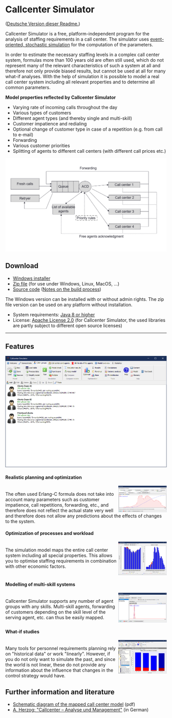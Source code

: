 # Callcenter Simulator

([Deutsche Version dieser Readme.](README_de.md))

Callcenter Simulator is a free, platform-independent program for the analysis of staffing requirements in a call center. The simulator uses [event-oriented, stochastic simulation](https://en.wikipedia.org/wiki/Discrete-event_simulation "Wikipedia") for the computation of the parameters.

In order to estimate the necessary staffing levels in a complex call center system, formulas more than 100 years old are often still used, which do not represent many of the relevant characteristics of such a system at all and therefore not only provide biased results, but cannot be used at all for many what-if analyses. With the help of simulation it is possible to model a real call center system including all relevant properties and to determine all common parameters.

**Model properties reflected by Callcenter Simulator**

* Varying rate of incoming calls throughout the day
* Various types of customers
* Different agent types (and thereby single and multi-skill)
* Customer impatience and redialing
* Optional change of customer type in case of a repetition (e.g. from call to e-mail)
* Forwarding
* Various customer priorities
* Splitting of agents to different call centers (with different call prices etc.)

![Model](Images/Model_en.gif)

## Download

* [Windows installer](https://github.com/A-Herzog/Callcenter-Simulator/releases/latest/download/CallcenterSimulatorSetup.exe)
* [Zip file](https://github.com/A-Herzog/Callcenter-Simulator/releases/latest/download/CallcenterSimulator.zip) (for use under Windows, Linux, MacOS, ...)
* [Source code](https://github.com/A-Herzog/Callcenter-Simulator/releases/latest/) ([Notes on the build process](BUILD.md))

The Windows version can be installed with or without admin rights. The zip file version can be used on any platform without installation.

* System requirements: [Java 8 or higher](https://adoptopenjdk.net/ "Download Java from adoptopenjdk.net")
* License: [Apache License 2.0](https://opensource.org/licenses/Apache-2.0) (for Callcenter Simulator, the used libraries are partly subject to different open source licenses)

---

## Features

![Screenshot](Images/Screenshot_en.png)

#### Realistic planning and optimization

[<img src="Images/Screenshot_en_editor.png" style="float: right; max-width: 30%; padding-left: 5px;">](Images/Screenshot_en_editor.png "Click for large view")  
The often used Erlang-C formula does not take into account many parameters such as customer impatience, call repetitions, forwarding, etc., and therefore does not reflect the actual state very well and therefore does not allow any predictions about the effects of changes to the system.
<br clear="both">

#### Optimization of processes and workload

[<img src="Images/Screenshot_en_optimizer.png" style="float: right; max-width: 30%; padding-left: 5px;">](Images/Screenshot_en_optimizer.png "Click for large view")  
The simulation model maps the entire call center system including all special properties. This allows you to optimise staffing requirements in combination with other economic factors.
<br clear="both">

#### Modelling of multi-skill systems

[<img src="Images/Screenshot_en_skills.png" style="float: right; max-width: 30%; padding-left: 5px;">](Images/Screenshot_en_skills.png "Click for large view")  
Callcenter Simulator supports any number of agent groups with any skills. Multi-skill agents, forwarding of customers depending on the skill level of the serving agent, etc. can thus be easily mapped.
<br clear="both">

#### What-if studies

[<img src="Images/Screenshot_en_statistics.png" style="float: right; max-width: 30%; padding-left: 5px;">](Images/Screenshot_en_statistics.png "Click for large view")  
Many tools for personnel requirements planning rely on "historical data" or work "linearly". However, if you do not only want to simulate the past, and since the world is not linear, these do not provide any information about the influence that changes in the control strategy would have.
<br clear="both">

## Further information and literature

* [Schematic diagram of the mapped call center model](https://a-herzog.github.io/Callcenter-Simulator/CallcenterSimulatorModell_en.pdf) (pdf)
* [A. Herzog: "Callcenter – Analyse und Management"](https://www.springer.com/de/book/9783658183080)  (in German)
